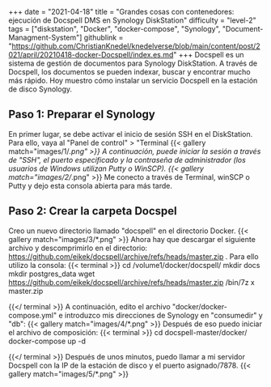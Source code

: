 +++
date = "2021-04-18"
title = "Grandes cosas con contenedores: ejecución de Docspell DMS en Synology DiskStation"
difficulty = "level-2"
tags = ["diskstation", "Docker", "docker-compose", "Synology", "Document-Managment-System"]
githublink = "https://github.com/ChristianKnedel/knedelverse/blob/main/content/post/2021/april/20210418-docker-Docspell/index.es.md"
+++
Docspell es un sistema de gestión de documentos para Synology DiskStation. A través de Docspell, los documentos se pueden indexar, buscar y encontrar mucho más rápido. Hoy muestro cómo instalar un servicio Docspell en la estación de disco Synology.
## Paso 1: Preparar el Synology
En primer lugar, se debe activar el inicio de sesión SSH en el DiskStation. Para ello, vaya al "Panel de control" > "Terminal
{{< gallery match="images/1/*.png" >}}
A continuación, puede iniciar la sesión a través de "SSH", el puerto especificado y la contraseña de administrador (los usuarios de Windows utilizan Putty o WinSCP).
{{< gallery match="images/2/*.png" >}}
Me conecto a través de Terminal, winSCP o Putty y dejo esta consola abierta para más tarde.
## Paso 2: Crear la carpeta Docspel
Creo un nuevo directorio llamado "docspell" en el directorio Docker.
{{< gallery match="images/3/*.png" >}}
Ahora hay que descargar el siguiente archivo y descomprimirlo en el directorio: https://github.com/eikek/docspell/archive/refs/heads/master.zip . Para ello utilizo la consola:
{{< terminal >}}
cd /volume1/docker/docspell/
mkdir docs
mkdir postgres_data
wget https://github.com/eikek/docspell/archive/refs/heads/master.zip 
/bin/7z x master.zip

{{</ terminal >}}
A continuación, edito el archivo "docker/docker-compose.yml" e introduzco mis direcciones de Synology en "consumedir" y "db":
{{< gallery match="images/4/*.png" >}}
Después de eso puedo iniciar el archivo de composición:
{{< terminal >}}
cd docspell-master/docker/
docker-compose up -d

{{</ terminal >}}
Después de unos minutos, puedo llamar a mi servidor Docspell con la IP de la estación de disco y el puerto asignado/7878.
{{< gallery match="images/5/*.png" >}}
